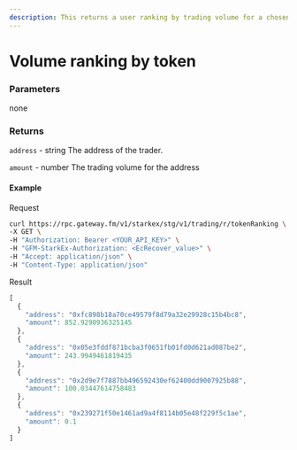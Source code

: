 ```yaml
---
description: This returns a user ranking by trading volume for a chosen token. If the parameters startDate and endDate are provided, the ranking includes only trading volume within that window of time. All volumes are quoted in ETH.
---
```


# Volume ranking by token

### **Parameters**

none

### **Returns**

`address` - string
The address of the trader.

`amount` - number
The trading volume for the address


#### **Example**

Request

```bash
curl https://rpc.gateway.fm/v1/starkex/stg/v1/trading/r/tokenRanking \
-X GET \
-H "Authorization: Bearer <YOUR_API_KEY>" \
-H "GFM-StarkEx-Authorization: <EcRecover_value>" \
-H "Accept: application/json" \
-H "Content-Type: application/json"
```


Result

```javascript
[
  {
    "address": "0xfc898b18a70ce49579f8d79a32e29928c15b4bc8",
    "amount": 852.9290936325145
  },
  {
    "address": "0x05e3fddf871bcba3f0651fb01fd0d621ad087be2",
    "amount": 243.9949461819435
  },
  {
    "address": "0x2d9e7f7887bb496592430ef62400dd9007925b88",
    "amount": 100.03447614758483
  },
  {
    "address": "0x239271f50e1461ad9a4f8114b05e48f229f5c1ae",
    "amount": 0.1
  }
]
```